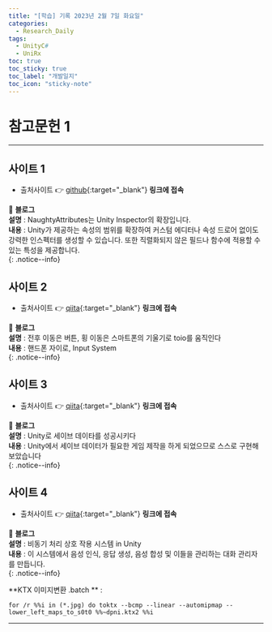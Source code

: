 ```yaml
---
title: "[학습] 기록 2023년 2월 7일 화요일"
categories:
  - Research_Daily
tags:
  - UnityC#
  - UniRx
toc: true
toc_sticky: true
toc_label: "개발일지"
toc_icon: "sticky-note"
---
```


# 참고문헌 1

---

## 사이트 1

- 출처사이트 👉 [github](https://github.com/dbrizov/NaughtyAttributes){:target="_blank"} **링크에 접속** <br> 

📌 **블로그** <br>
**설명** : NaughtyAttributes는 Unity Inspector의 확장입니다.<br>
**내용** : Unity가 제공하는 속성의 범위를 확장하여 커스텀 에디터나 속성 드로어 없이도 강력한 인스펙터를 생성할 수 있습니다. 또한 직렬화되지 않은 필드나 함수에 적용할 수 있는 특성을 제공합니다.<br>
{: .notice--info}

## 사이트 2

- 출처사이트 👉 [qiita](https://qiita.com/Teach/items/d73bce613ab9d747aea9){:target="_blank"} **링크에 접속** <br> 

📌 **블로그** <br>
**설명** : 전후 이동은 버튼, 횡 이동은 스마트폰의 기울기로 toio를 움직인다<br>
**내용** : 핸드폰 자이로, Input System<br>
{: .notice--info}

## 사이트 3 

- 출처사이트 👉 [qiita](https://qiita.com/fk0301/items/ae240eb6198f8cb4bd2a){:target="_blank"} **링크에 접속** <br> 

📌 **블로그** <br>
**설명** : Unity로 세이브 데이타를 성공시키다<br>
**내용** : Unity에서 세이브 데이터가 필요한 게임 제작을 하게 되었으므로 스스로 구현해 보았습니다<br>
{: .notice--info}

## 사이트 4

- 출처사이트 👉 [qiita](https://qiita.com/KayaTakashiro/items/4c643816ab0120900890){:target="_blank"} **링크에 접속** <br> 

📌 **블로그** <br>
**설명** : 비동기 처리 상호 작용 시스템 in Unity<br>
**내용** : 이 시스템에서 음성 인식, 응답 생성, 음성 합성 및 이들을 관리하는 대화 관리자를 만듭니다.<br>
{: .notice--info}

**KTX 이미지변환 .batch ** :
```text
for /r %%i in (*.jpg) do toktx --bcmp --linear --automipmap --lower_left_maps_to_s0t0 %%~dpni.ktx2 %%i
```

---
<!--
## 사이트 2

- 출처사이트 👉 [https://qiita.com/toRisouP/items/3ced60a755ab297eb463](https://qiita.com/toRisouP/items/3ced60a755ab297eb463){:target="_blank"} **링크에 접속** <br> 

📌 **블로그** <br>
**설명** : 일본어 블로그<br>
**내용** : UniRx&UniTask란?<br>
{: .notice--info}

## 사이트 3

- 출처사이트 👉 [https://speakerdeck.com/torisoup/unitask2020?slide=49](https://speakerdeck.com/torisoup/unitask2020?slide=49){:target="_blank"} **링크에 접속** <br> 
- 출처사이트 👉 [https://qiita.com/toRisouP/items/8f66fd952eaffeaf3107](https://qiita.com/toRisouP/items/8f66fd952eaffeaf3107){:target="_blank"} **링크에 접속** <br> 

📌 **블로그** <br>
**설명** : 일본어 파워포인트 모음 사이트<br>
**내용** : UniTask 사용법 2020 / UniTask2020 내용이 좋다.<br>
{: .notice--info}


![image](https://media.giphy.com/media/QKZfbgNK9oFkQ/giphy.gif){: .align-center}

https://speakerdeck.com/torisoup/unityniokerushe-ji-patan?slide=65
https://qiita.com/dwl/items/9b9f51e404a8682c553b
https://qiita.com/RYA234/items/ba73e6c37f1c39b1aeba

## 사이트 2
- [하나치루의 내 노트](https://www.hanachiru-blog.com/search?q=Unitask){:target="_blank"} **링크에 접속** <br> 

📌 **블로그** <br>
**설명** : 일본어 블로그<br>
**내용** : C#, Unity, Shader, UniRx<br>
{: .notice--info}

## 사이트 3
- [UniRx 안티 패턴 컬렉션](https://qiita.com/toRisouP/items/91b7860af5e3eab037fc){:target="_blank"} **링크에 접속** <br>

📌 **블로그** <br>
**설명** : 일본어 블로그<br>
**내용** : Qiita 사이트 블로그<br>
{: .notice--info}




📌 **블로그** <br>
**설명** : 일본어 블로그<br>
**내용** : C#, Unity, Shader, UniRx<br>
{: .notice--info}

🔔 **포스팅 공지** <br><br>
현재 작성한 포스팅은 **깃 블로그 시작 세팅**과 관련된 내용입니다.<br>
minimal-mistakes 테마의 커스터마이징 및 포스팅에 관해서도 진행할 예정이니, 
**Github_Blog 카테고리**를 클릭하셔서 확인해보세요!<br>
{: .notice--success}    //녹색
{: .notice--primary}    //회색
{: .notice--info}       //파랑
{: .notice--warning}    //노랑
{: .notice--danger}     //빨강
-->